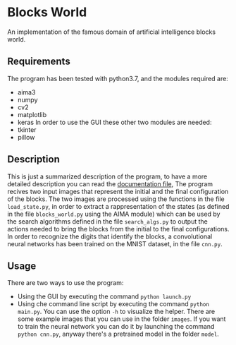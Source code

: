 # Blocks World
An implementation of the famous domain of artificial intelligence blocks world.

## Requirements
The program has been tested with python3.7, and the modules required are:
 - aima3
 - numpy
 - cv2
 - matplotlib
 - keras
In order to use the GUI these other two modules are needed:
 - tkinter 
 - pillow

## Description
This is just a summarized description of the program, to have a more detailed description you can read the [documentation file](Relazione/realzione.pdf),
The program recives two input images that represent the initial and the final configuration of the blocks. The two images are processed using the functions in the file `load_state.py`, in order to extract a rappresentation of the states  (as defined in the file `blocks_world.py` using the AIMA module) which can be used by the search algorithms defined in the file `search_algs.py` to output the actions needed to bring the blocks from the initial to the final configurations. In order to recognize the digits that identify the blocks, a convolutional neural networks has been trained on the MNIST dataset, in the file `cnn.py`.

## Usage
There are two ways to use the program:
 - Using the GUI by executing the command `python launch.py`
 - Using che command line script by executing the command `python main.py`. You can use the option `-h` to visualize the helper.
There are some example images that you can use in the folder `images`.
If you want to train the neural network you can do it by launching the command `python cnn.py`, anyway there's a pretrained model in the folder `model`.

